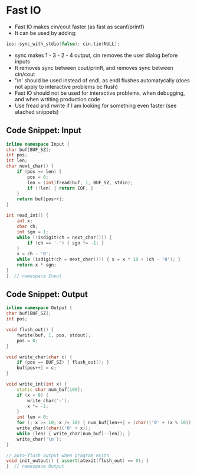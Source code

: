 # Fast IO

- Fast IO makes cin/cout faster (as fast as scanf/printf)
- It can be used by adding: 

```cpp
ios::sync_with_stdio(false); cin.tie(NULL);
```

- sync makes 1 - 3 - 2 - 4 output, cin removes the user dialog before inputs
- It removes sync between cout/prinft, and removes sync between cin/cout
- '\n' should be used instead of endl, as endl flushes automatycally (does not apply to interactive problems bc flush)
- Fast IO should not be used for interactive problems, when debugging, and when wrtiting production code
- Use fread and rwrite if I am looking for something even faster (see atached snippets)

## Code Snippet: Input

```cpp
inline namespace Input {
char buf[BUF_SZ];
int pos;
int len;
char next_char() {
	if (pos == len) {
		pos = 0;
		len = (int)fread(buf, 1, BUF_SZ, stdin);
		if (!len) { return EOF; }
	}
	return buf[pos++];
}

int read_int() {
	int x;
	char ch;
	int sgn = 1;
	while (!isdigit(ch = next_char())) {
		if (ch == '-') { sgn *= -1; }
	}
	x = ch - '0';
	while (isdigit(ch = next_char())) { x = x * 10 + (ch - '0'); }
	return x * sgn;
}
}  // namespace Input
```

## Code Snippet: Output

```cpp
inline namespace Output {
char buf[BUF_SZ];
int pos;

void flush_out() {
	fwrite(buf, 1, pos, stdout);
	pos = 0;
}

void write_char(char c) {
	if (pos == BUF_SZ) { flush_out(); }
	buf[pos++] = c;
}

void write_int(int x) {
	static char num_buf[100];
	if (x < 0) {
		write_char('-');
		x *= -1;
	}
	int len = 0;
	for (; x >= 10; x /= 10) { num_buf[len++] = (char)('0' + (x % 10)); }
	write_char((char)('0' + x));
	while (len) { write_char(num_buf[--len]); }
	write_char('\n');
}

// auto-flush output when program exits
void init_output() { assert(atexit(flush_out) == 0); }
}  // namespace Output
```
